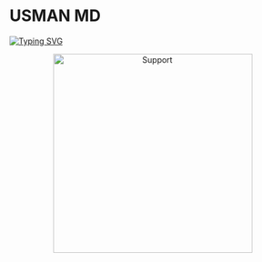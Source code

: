 # USMAN MD 

<a href="https://git.io/typing-svg"><img src="https://readme-typing-svg.demolab.com?font=Ribeye&size=50&pause=1000&color=ff0000&center=true&width=900&height=100&lines=HEY+THIS+IS+USMAN-MD+WHATSAPP+BOT,DEVOLPED+BY+USMAN+SER" alt="Typing SVG" /></a>

</p>
<p align="center">
  <a href="https://chat.whatsapp.com/EaJOSnMrWHe1VZNaQ9LjGI">
    <img alt=Support height="350" src="https://telegra.ph/file/1f76f11e8157d4ba8f438.jpg"> 
